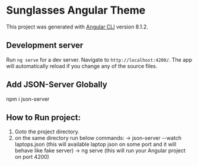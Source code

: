 # Sunglasses Angular Theme

This project was generated with [Angular CLI](https://github.com/angular/angular-cli) version 8.1.2.

## Development server

Run `ng serve` for a dev server. Navigate to `http://localhost:4200/`. The app will automatically reload if you change any of the source files.

## Add JSON-Server Globally 
 
npm i json-server

## How to Run project:

1. Goto the project directory. 
2. on the same directory run below commands:
   -> json-server --watch laptops.json  (this will available laptop json on some port and it will behave like fake server)
   -> ng serve  (this will run your Angular project on port 4200)
